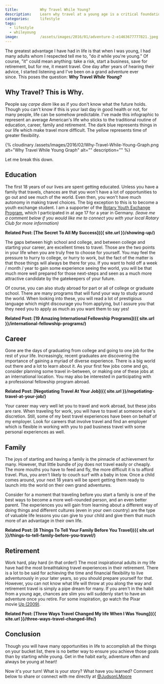 ```yaml
---
title:			Why Travel While Young?
description:	Learn why travel at a young age is a critical foundation for developing skill, independence, and for ensuring a prosperous life.
categories:		lifestyle
tags:
  - lifestyle
  - whileyoung
image:			/assets/images/2016/01/adventure-2-e1463677777821.jpeg
---
```


The greatest advantage I have had in life is that when I was young, I had many adults whom I respected tell me to, "do _it_ while you're young." Of course, "it" could mean anything: take a risk, start a business, save for retirement, but for me, it meant travel. One day after years of hearing their advice, I started listening and I've been on a grand adventure ever since. This poses the question: **Why Travel *While Young*?**

## Why Travel? This is Why.

People say *carpe diem* like as if you don't know what the future holds. Though you can't know if this is your last day in good health or not, for many people, life can be somehow predictable. I've made this infographic to represent an average American's life who sticks to the traditional routine of education, career, family and retirement. The dark blue represents things in our life which make travel more difficult. The yellow represents time of greater flexibility.

{% cloudinary /assets/images/2016/02/Why-Travel-While-Young-Graph.png alt="Why Travel While Young Graph" alt="" description="" %}

Let me break this down.

## Education

The first 18 years of our lives are spent getting educated. Unless you have a family that travels, chances are that you won't have a lot of opportunities to go out and see much of the world. Even then, you won't have much autonomy in making travel choices. The big exception to this is to become a youth exchange student. I am a supporter of the [Rotary Youth Exchange Program](https://www.rotary.org/en/our-programs/youth-exchanges), which I participated in at age 17 for a year in Germany. *(leave me a comment below if you would like me to connect you with your local Rotary Club for more information)*

**Related Post: [The Secret To All My Success]({{ site.url }}/showing-up/)**

The gaps between high school and college, and between college and starting your career, are excellent times to travel. Those are the two points in your life when you are truly free to choose for yourself. You may feel the pressure to hurry to college, or hurry to work, but the fact of the matter is that those things will always be there for you. If you want to hold off a week / month / year to gain some experience seeing the world, you will be that much more well prepared for those next-steps and seen as a much more attractive candidate by the gatekeepers of your future.

Of course, you can also study abroad for part or all of college or graduate school. There are many programs that will fund your way to study around the world. When looking into these, you will read a lot of prestigious language which might discourage you from applying, but I assure you that they need you to apply as much as you want them to say yes!

**Related Post: [19 Amazing International Fellowship Programs]({{ site.url }}/international-fellowship-programs/)**

## Career

Gone are the days of graduating from college and going to one job for the rest of your life. Increasingly, recent graduates are discovering the importance of gaining a myriad of diverse experience. There is a big world out there and a lot to learn about it. As your first few jobs come and go, consider planning some travel in-between, or making one of these jobs at an international location. You may also be interested in participating with a professional fellowship program abroad.

**Related Post: [Negotiating Travel At Your Job]({{ site.url }}/negotiating-travel-at-your-job/)**

Your career may very well let you to travel and work abroad, but these jobs are rare. When traveling for work, you will have to travel at someone else's discretion. Still, some of my best travel experiences have been on behalf of my employer. Look for careers that involve travel and find an employer which is flexible in working with you to pad business travel with some personal experiences as well.

## Family

The joys of starting and having a family is the pinnacle of achievement for many. However, that little bundle of joy does not travel easily or cheaply. The more mouths you have to feed and fly, the more difficult it is to afford travel. Plus, you aren't likely to couch surf with a baby in tow. Once a child comes around, your next 18 years will be spent getting them ready to launch into the world on their own grand adventures.

Consider for a moment that traveling before you start a family is one of the best ways to become a more well-rounded person, and an even better parent. The experiences you will gain from learning about a different way of doing things and different cultures (even in your own country) are the type of valuable life lessons you can give to your child and give them that much more of an advantage in their own life.

**Related Post: [8 Things To Tell Your Family Before You Travel]({{ site.url }}/things-to-tell-family-before-you-travel/)**

## Retirement

Work hard, play hard (in that order!) The most inspirational adults in my life have had the most breathtaking travel experiences in their retirement. There is a lot to be said for achieving the time and financial flexibility to live adventurously in your later years, so you should prepare yourself for that. However, you can not know what life will throw at you along the way and retirement travel is simply a pipe dream for many. If you aren't in the habit from a young age, chances are slim you will suddenly start to have an adventure once you retire. For some inspiration, go watch the Pixar movie [Up (2009)](https://geo.itunes.apple.com/us/movie/up/id322447599?at=1l3vaf4&mt=6).

**Related Post: [Three Ways Travel Changed My life When I Was Young]({{ site.url }}/three-ways-travel-changed-life/)**

## Conclusion

Though you will have many opportunities in life to accomplish all the things on your bucket list, there is no better way to ensure you achieve those goals than by starting while young. Get in the habit early, adventure often and always be young at heart!

Now it's your turn! What is your story? What have you learned? Comment below to share or connect with me directly at [@JudsonLMoore](https://twitter.com/judsonlmoore)
